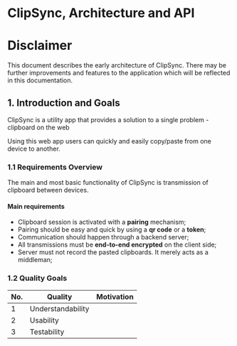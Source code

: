 # ClipSync, Architecture and API

# Disclaimer

This document describes the early architecture of ClipSync. There may be further improvements and features to the application which will be reflected in this documentation.

## 1. Introduction and Goals

ClipSync is a utility app that provides a solution to a single problem - clipboard on the web

Using this web app users can quickly and easily copy/paste from one device to another.

### 1.1 Requirements Overview

The main and most basic functionality of ClipSync is transmission of clipboard between devices.

#### Main requirements

- Clipboard session is activated with a **pairing** mechanism;
- Pairing should be easy and quick by using a **qr code** or a **token**;
- Communication should happen through a backend server;
- All transmissions must be **end-to-end encrypted** on the client side;
- Server must not record the pasted clipboards. It merely acts as a middleman;

### 1.2 Quality Goals

| No.  | Quality           | Motivation |
| :--- | ----------------- | ---------- |
| 1    | Understandability |            |
| 2    | Usability         |            |
| 3    | Testability       |            |

